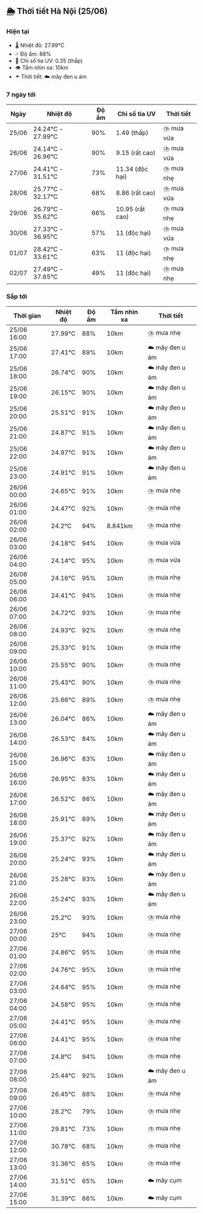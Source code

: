 ## 🌦️ Thời tiết Hà Nội (25/06)

### Hiện tại

- 🌡️ Nhiệt độ: 27.99℃
- 💦 Độ ẩm: 88%
- 🌟 Chỉ số tia UV: 0.35 (thấp)
- 👁️ Tầm nhìn xa: 10km
- ☂️ Thời tiết: ☁️ mây đen u ám

### 7 ngày tới

| Ngày | Nhiệt độ | Độ ẩm | Chỉ số tia UV | Thời tiết |
| --- | --- | --- | --- | --- |
| 25/06 | 24.24℃ - 27.99℃ | 90% | 1.49 (thấp) | ⛈️ mưa vừa |
| 26/06 | 24.14℃ - 26.96℃ | 90% | 9.15 (rất cao) | ⛈️ mưa vừa |
| 27/06 | 24.41℃ - 31.51℃ | 73% | 11.34 (độc hại) | ⛈️ mưa nhẹ |
| 28/06 | 25.77℃ - 32.17℃ | 68% | 8.86 (rất cao) | ⛈️ mưa vừa |
| 29/06 | 26.79℃ - 35.62℃ | 66% | 10.95 (rất cao) | ⛈️ mưa nhẹ |
| 30/06 | 27.33℃ - 36.95℃ | 57% | 11 (độc hại) | ⛈️ mưa vừa |
| 01/07 | 28.42℃ - 33.61℃ | 63% | 11 (độc hại) | ⛈️ mưa nhẹ |
| 02/07 | 27.49℃ - 37.65℃ | 49% | 11 (độc hại) | ⛈️ mưa nhẹ |

### Sắp tới

| Thời gian | Nhiệt độ | Độ ẩm | Tầm nhìn xa | Thời tiết |
| --- | --- | --- | --- | --- |
| 25/06 16:00 | 27.99℃ | 88% | 10km | ⛈️ mưa nhẹ |
| 25/06 17:00 | 27.41℃ | 89% | 10km | ☁️ mây đen u ám |
| 25/06 18:00 | 26.74℃ | 90% | 10km | ☁️ mây đen u ám |
| 25/06 19:00 | 26.15℃ | 90% | 10km | ☁️ mây đen u ám |
| 25/06 20:00 | 25.51℃ | 91% | 10km | ☁️ mây đen u ám |
| 25/06 21:00 | 24.87℃ | 91% | 10km | ☁️ mây đen u ám |
| 25/06 22:00 | 24.97℃ | 91% | 10km | ☁️ mây đen u ám |
| 25/06 23:00 | 24.91℃ | 91% | 10km | ☁️ mây đen u ám |
| 26/06 00:00 | 24.65℃ | 91% | 10km | ⛈️ mưa nhẹ |
| 26/06 01:00 | 24.47℃ | 92% | 10km | ⛈️ mưa nhẹ |
| 26/06 02:00 | 24.2℃ | 94% | 8.841km | ⛈️ mưa nhẹ |
| 26/06 03:00 | 24.18℃ | 94% | 10km | ⛈️ mưa vừa |
| 26/06 04:00 | 24.14℃ | 95% | 10km | ⛈️ mưa vừa |
| 26/06 05:00 | 24.16℃ | 95% | 10km | ⛈️ mưa nhẹ |
| 26/06 06:00 | 24.41℃ | 94% | 10km | ⛈️ mưa nhẹ |
| 26/06 07:00 | 24.72℃ | 93% | 10km | ⛈️ mưa nhẹ |
| 26/06 08:00 | 24.93℃ | 92% | 10km | ⛈️ mưa nhẹ |
| 26/06 09:00 | 25.33℃ | 91% | 10km | ⛈️ mưa nhẹ |
| 26/06 10:00 | 25.55℃ | 90% | 10km | ⛈️ mưa nhẹ |
| 26/06 11:00 | 25.43℃ | 90% | 10km | ⛈️ mưa nhẹ |
| 26/06 12:00 | 25.66℃ | 89% | 10km | ⛈️ mưa nhẹ |
| 26/06 13:00 | 26.04℃ | 86% | 10km | ☁️ mây đen u ám |
| 26/06 14:00 | 26.53℃ | 84% | 10km | ☁️ mây đen u ám |
| 26/06 15:00 | 26.96℃ | 83% | 10km | ☁️ mây đen u ám |
| 26/06 16:00 | 26.95℃ | 83% | 10km | ☁️ mây đen u ám |
| 26/06 17:00 | 26.52℃ | 86% | 10km | ☁️ mây đen u ám |
| 26/06 18:00 | 25.91℃ | 89% | 10km | ☁️ mây đen u ám |
| 26/06 19:00 | 25.37℃ | 92% | 10km | ☁️ mây đen u ám |
| 26/06 20:00 | 25.24℃ | 93% | 10km | ☁️ mây đen u ám |
| 26/06 21:00 | 25.28℃ | 93% | 10km | ☁️ mây đen u ám |
| 26/06 22:00 | 25.24℃ | 93% | 10km | ☁️ mây đen u ám |
| 26/06 23:00 | 25.2℃ | 93% | 10km | ⛈️ mưa nhẹ |
| 27/06 00:00 | 25℃ | 94% | 10km | ⛈️ mưa nhẹ |
| 27/06 01:00 | 24.86℃ | 95% | 10km | ⛈️ mưa nhẹ |
| 27/06 02:00 | 24.76℃ | 95% | 10km | ⛈️ mưa nhẹ |
| 27/06 03:00 | 24.64℃ | 95% | 10km | ⛈️ mưa nhẹ |
| 27/06 04:00 | 24.58℃ | 95% | 10km | ⛈️ mưa nhẹ |
| 27/06 05:00 | 24.41℃ | 95% | 10km | ⛈️ mưa nhẹ |
| 27/06 06:00 | 24.41℃ | 95% | 10km | ⛈️ mưa nhẹ |
| 27/06 07:00 | 24.8℃ | 94% | 10km | ⛈️ mưa nhẹ |
| 27/06 08:00 | 25.44℃ | 92% | 10km | ☁️ mây đen u ám |
| 27/06 09:00 | 26.45℃ | 88% | 10km | ⛈️ mưa nhẹ |
| 27/06 10:00 | 28.2℃ | 79% | 10km | ⛈️ mưa nhẹ |
| 27/06 11:00 | 29.81℃ | 73% | 10km | ⛈️ mưa nhẹ |
| 27/06 12:00 | 30.78℃ | 68% | 10km | ⛈️ mưa nhẹ |
| 27/06 13:00 | 31.36℃ | 65% | 10km | ⛈️ mưa nhẹ |
| 27/06 14:00 | 31.51℃ | 65% | 10km | ☁️ mây cụm |
| 27/06 15:00 | 31.39℃ | 66% | 10km | ☁️ mây cụm |
